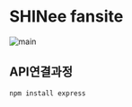 # SHINee fansite

![main](https://github.com/SSuaSea/shinee-fansite/assets/159693278/74be43ce-9acb-4970-8b2c-1105af95c536)


## API연결과정

```bash
npm install express
```
